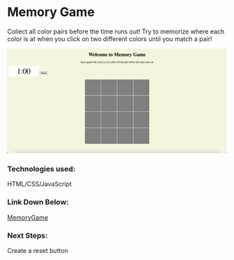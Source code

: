 # Memory Game
<p>Collect all color pairs before the time runs out! Try to memorize where each color is at when you click on two different colors until you match a pair!

![Screenshot of Memory Game](/Memory%20Game%20ScreenShot.png)

### Technologies used: 
<p>HTML/CSS/JavaScript</p>

### Link Down Below:
[MemoryGame](https://AlexChen208.github.io/Project-1-/)

### Next Steps:
<p>Create a reset button</p>
